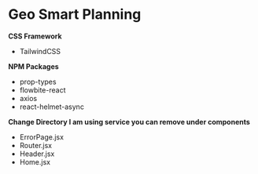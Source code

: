 # Geo Smart Planning


**CSS Framework**
* TailwindCSS

**NPM Packages**
* prop-types
* flowbite-react
* axios
* react-helmet-async

**Change Directory I am using service you can remove under components**
* ErrorPage.jsx
* Router.jsx
* Header.jsx
* Home.jsx
